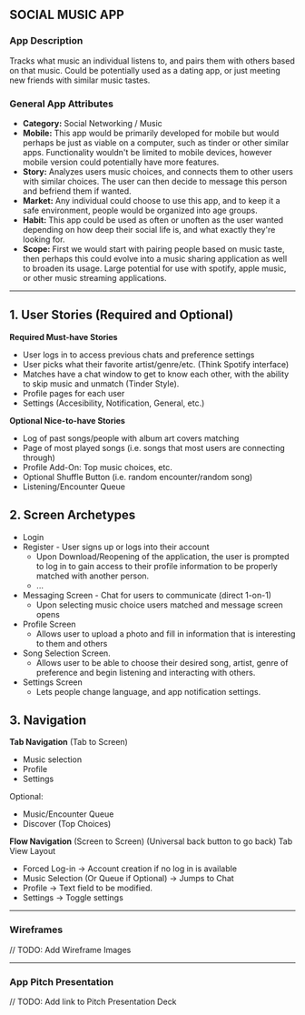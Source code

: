 ## SOCIAL MUSIC APP

### App Description
Tracks what music an individual listens to, and pairs them with others based on that music. Could be potentially used as a dating app, or just meeting new friends with similar music tastes.

### General App Attributes
- **Category:** Social Networking / Music
- **Mobile:** This app would be primarily developed for mobile but would perhaps be just as viable on a computer, such as tinder or other similar apps. Functionality wouldn't be limited to mobile devices, however mobile version could potentially have more features.
- **Story:** Analyzes users music choices, and connects them to other users with similar choices. The user can then decide to message this person and befriend them if wanted.
- **Market:** Any individual could choose to use this app, and to keep it a safe environment, people would be organized into age groups.
- **Habit:** This app could be used as often or unoften as the user wanted depending on how deep their social life is, and what exactly they're looking for.
- **Scope:** First we would start with pairing people based on music taste, then perhaps this could evolve into a music sharing application as well to broaden its usage. Large potential for use with spotify, apple music, or other music streaming applications.

---

## 1. User Stories (Required and Optional)

**Required Must-have Stories**

 * User logs in to access previous chats and preference settings
 * User picks what their favorite artist/genre/etc. (Think Spotify interface)
 *  Matches have a chat window to get to know each other, with the ability to skip music and unmatch (Tinder Style).
 *  Profile pages for each user
 *  Settings (Accesibility, Notification, General, etc.)

**Optional Nice-to-have Stories**

 * Log of past songs/people with album art covers matching
 * Page of most played songs (i.e. songs that most users are connecting through)
 * Profile Add-On: Top music choices, etc.
 * Optional Shuffle Button (i.e. random encounter/random song)
 * Listening/Encounter Queue

## 2. Screen Archetypes

 * Login 
 * Register - User signs up or logs into their account
   * Upon Download/Reopening of the application, the user is prompted to log in to gain access to their profile information to be properly matched with another person. 
   * ...
 * Messaging Screen - Chat for users to communicate (direct 1-on-1)
   * Upon selecting music choice users matched and message screen opens
* Profile Screen 
    * Allows user to upload a photo and fill in information that is interesting to them and others
* Song Selection Screen.
    * Allows user to be able to choose their desired song, artist, genre of preference and begin listening and interacting with others.
* Settings Screen
    * Lets people change language, and app notification settings.

## 3. Navigation

**Tab Navigation** (Tab to Screen)

 * Music selection
 * Profile
 * Settings

Optional:
* Music/Encounter Queue
* Discover (Top Choices)

**Flow Navigation** (Screen to Screen)
    (Universal back button to go back)
    Tab View Layout
 * Forced Log-in -> Account creation if no log in is available
 * Music Selection (Or Queue if Optional) -> Jumps to Chat
 * Profile -> Text field to be modified. 
 * Settings -> Toggle settings
 
---

### Wireframes
// TODO: Add Wireframe Images

---

### App Pitch Presentation
// TODO: Add link to Pitch Presentation Deck


